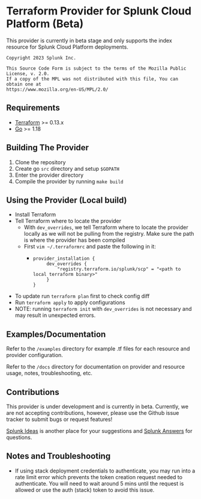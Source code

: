 # Terraform Provider for Splunk Cloud Platform (Beta) 

This provider is currently in beta stage and only supports the index resource for Splunk Cloud Platform deployments. 

```
Copyright 2023 Splunk Inc. 

This Source Code Form is subject to the terms of the Mozilla Public License, v. 2.0. 
If a copy of the MPL was not distributed with this file, You can obtain one at 
https://www.mozilla.org/en-US/MPL/2.0/
```

## Requirements

-	[Terraform](https://www.terraform.io/downloads.html) >= 0.13.x
-	[Go](https://golang.org/doc/install) >= 1.18

## Building The Provider  

1. Clone the repository
1. Create go ```src``` directory and setup ```$GOPATH ```
1. Enter the provider directory 
1. Compile the provider by running ```make build```

## Using the Provider (Local build)

- Install Terraform
- Tell Terraform where to locate the provider 
  - With `dev_overrides`, we tell Terraform where to locate the provider locally as we will not be pulling from the registry. Make sure the path is where the provider has been compiled 
  - First `vim ~/.terraformrc` and paste the following in it:
    - ```
      provider_installation {
           dev_overrides {
               "registry.terraform.io/splunk/scp" = "<path to local terraform binary>"
           }
      }

- To update run ```terraform plan``` first to check config diff
- Run ```terraform apply``` to apply configurations
- NOTE: running `terraform init` with `dev_overrides` is not necessary and may result in unexpected errors. 

## Examples/Documentation 

Refer to the `/examples` directory for example .tf files for each resource and provider configuration. 

Refer to the `/docs` directory for documentation on provider and resource usage, notes, troubleshooting, etc. 


## Contributions 

This provider is under development and is currently in beta. Currently, we are not accepting contributions, however, please use the Github issue tracker to submit bugs or request features! 

[Splunk Ideas](https://ideas.splunk.com/) is another place for your suggestions and [Splunk Answers](https://community.splunk.com/t5/Community/ct-p/en-us) for questions.

## Notes and Troubleshooting 

- If using stack deployment credentials to authenticate, you may run into a rate limit error which prevents the token creation request 
  needed to authenticate. You will need to wait around 5 mins until the request is allowed or use the auth (stack) token to avoid this issue. 





